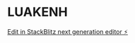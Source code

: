 # LUAKENH

[Edit in StackBlitz next generation editor ⚡️](https://stackblitz.com/~/github.com/OlafHammer/LUAKENH)